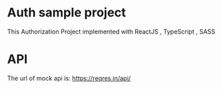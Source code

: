 # Auth sample project

This Authorization Project implemented with ReactJS , TypeScript , SASS

# API

The url of mock api is: https://reqres.in/api/



